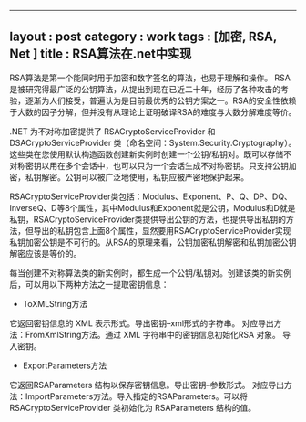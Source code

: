 
---
layout : post
category : work
tags : [加密, RSA, Net ]
title : RSA算法在.net中实现
---

RSA算法是第一个能同时用于加密和数字签名的算法，也易于理解和操作。 RSA是被研究得最广泛的公钥算法，从提出到现在已近二十年，经历了各种攻击的考验，逐渐为人们接受，普遍认为是目前最优秀的公钥方案之一。RSA的安全性依赖于大数的因子分解，但并没有从理论上证明破译RSA的难度与大数分解难度等价。

.NET 为不对称加密提供了 RSACryptoServiceProvider 和 DSACryptoServiceProvider 类（命名空间：System.Security.Cryptography）。这些类在您使用默认构造函数创建新实例时创建一个公钥/私钥对。既可以存储不对称密钥以用在多个会话中，也可以只为一个会话生成不对称密钥。只支持公钥加密，私钥解密。公钥可以被广泛地使用，私钥应被严密地保护起来。

RSACryptoServiceProvider类包括：Modulus、Exponent、P、Q、DP、DQ、InverseQ、D等8个属性，其中Modulus和Exponent就是公钥，Modulus和D就是私钥，RSACryptoServiceProvider类提供导出公钥的方法，也提供导出私钥的方法，但导出的私钥包含上面8个属性，显然要用RSACryptoServiceProvider实现私钥加密公钥是不可行的。从RSA的原理来看，公钥加密私钥解密和私钥加密公钥解密应该是等价的。

每当创建不对称算法类的新实例时，都生成一个公钥/私钥对。创建该类的新实例后，可以用以下两种方法之一提取密钥信息：

-   ToXMLString方法

它返回密钥信息的 XML 表示形式。导出密钥&#x2013;xml形式的字符串。
对应导出方法：FromXmlString方法。通过 XML 字符串中的密钥信息初始化RSA 对象。 导入密钥。

-   ExportParameters方法

它返回RSAParameters 结构以保存密钥信息。导出密钥&#x2013;参数形式。
对应导出方法：ImportParameters方法。导入指定的RSAParameters。可以将 RSACryptoServiceProvider 类初始化为 RSAParameters 结构的值。

